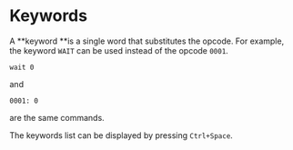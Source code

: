 # Keywords

A **keyword **is a single word that substitutes the opcode. For example, the keyword `WAIT` can be used instead of the opcode `0001`.

```
wait 0
```

and

```
0001: 0
```

are the same commands. 

The keywords list can be displayed by pressing `Ctrl+Space`.
